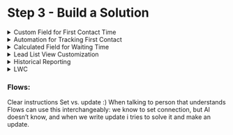 # Step 3 - Build a Solution
<details>
  <summary>Custom Field for First Contact Time</summary>
Guide me through salesforce admin steps to create to create a custom date-time field on the Lead object to record the exact time when a lead is first contacted. This could be named something like "First Contact Time."

https://chat.openai.com/share/84d29e32-9b1f-45ef-b2e7-ec696ec367e3
</details>

<details>
  <summary>Automation for Tracking First Contact</summary>

Use Salesforce's Process Builder or Flow to automate the process of capturing the first contact time. The automation should be triggered when a lead is contacted for the first time. Depending on how your organization defines "contact" (e.g., a call, email, or meeting logged in Salesforce), you can set the appropriate criteria for the automation. When the criteria are met, the automation updates the "First Contact Time" field with the current timestamp.
* Flow - Lead
https://chat.openai.com/share/5f1a187d-4619-4489-8acb-baaddb1babb9
* Flow - Task
https://chat.openai.com/share/b00ee4fc-34c5-4455-be0f-251ba449240f
* WhatId vs WhoId: https://chat.openai.com/share/1c10be71-9301-46d7-8225-5f9057e203ee
 </details>
</details>
<details>
  <summary>Calculated Field for Waiting Time</summary> 
https://chat.openai.com/share/5934f333-4cfa-47f9-b345-8abd47d11df5

Additional prompt for formula images: https://chat.openai.com/share/5f951362-bb2b-4c58-b62f-4ef81e687432
  </details>  
<details>
  <summary>Lead List View Customization</summary>
https://chat.openai.com/share/5f951362-bb2b-4c58-b62f-4ef81e687432
</details>    
<details>
  <summary>Historical Reporting</summary>
https://chat.openai.com/share/9066a7f4-5e4b-4113-8ea2-d3568e5a1086
</details>  
<details>
  <summary>LWC</summary>
https://chat.openai.com/share/4a2b098f-5d95-457f-8d5d-764ff21b2c2e
```
Please guide me through the Salesforce developer steps to create a live digital clock showing the elapsed time from lead creation until the first contact on the lead detail page. The first contact time (First_Contact_Time__c) field exists on a lead. It can be empty or filled. This component would dynamically display the time elapsed since the lead's creation, updating in real-time as you view the page as a digital clock that will work as a clock showing the live elapsed time when browsing a lead page. It would freeze once the first contact has been made, showing the final elapsed time. Additionally, the background should be changed based on elapsed time: below 24h green, below 48h orange, and the rest red.
Examples of displayed elapsed time:
1: 05h 03m 21s
2: 1d 06h 03m 21s
3: 1s 
4: 2m 34s
5: 4h 2m 34s
```
</details>

### Flows:
Clear instructions Set vs. update :) When talking to person that understands Flows can use this interchangeably: we know to set connection, but AI doesn’t know, and when we write update i tries to solve it and make an update.